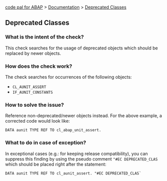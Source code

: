 [code pal for ABAP](../../README.md) > [Documentation](../check_documentation.md) > [Deprecated Classes](deprecated-classes.md)

## Deprecated Classes

### What is the intent of the check?

This check searches for the usage of deprecated objects which should be replaced by newer objects.

### How does the check work?

The check searches for occurrences of the following objects:

* `CL_AUNIT_ASSERT`
* `IF_AUNIT_CONSTANTS`

### How to solve the issue?

Reference non-deprecated/newer objects instead. For the above example, a corrected code would look like:

```abap
DATA aunit TYPE REF TO cl_abap_unit_assert.
```

### What to do in case of exception?

In exceptional cases (e.g.: for keeping release compatibility), you can suppress this finding by using the pseudo comment `"#EC DEPRECATED_CLAS` which should be placed right after the statement:

```abap
DATA aunit TYPE REF TO cl_aunit_assert. "#EC DEPRECATED_CLAS` 
```


